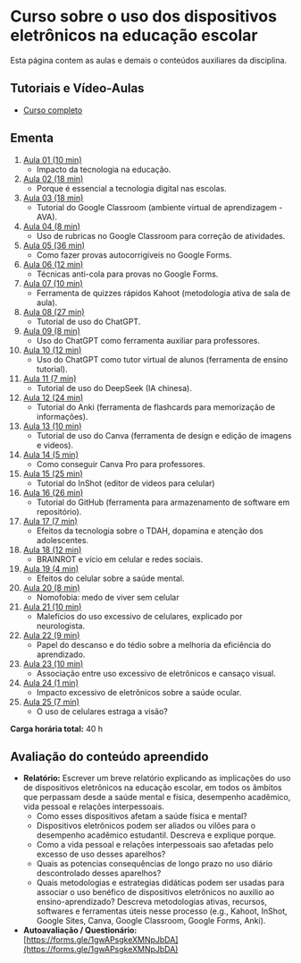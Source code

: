 # Curso sobre o uso dos dispositivos eletrônicos na educação escolar  

Esta página contem as aulas e demais o conteúdos auxiliares da disciplina.

## Tutoriais e Vídeo-Aulas

- [Curso completo](https://www.youtube.com/playlist?list=PLGjBx0p9zRN-_7yyHJGl-K9B4TCMLl0MN)

## Ementa

1. [Aula 01 (10 min)](https://www.youtube.com/watch?v=TWgGHojXuBo)
   - Impacto da tecnologia na educação.
2. [Aula 02 (18 min)](https://www.youtube.com/watch?v=gmzf6WiRr1g)
   - Porque é essencial a tecnologia digital nas escolas.
3. [Aula 03 (18 min)](https://www.youtube.com/watch?v=ONbClF7k-q0)
   - Tutorial do Google Classroom (ambiente virtual de aprendizagem - AVA).
4. [Aula 04 (8 min)](https://www.youtube.com/watch?v=oI6NnbjZf_I)
   - Uso de rubricas no Google Classroom para correção de atividades.
5. [Aula 05 (36 min)](https://www.youtube.com/watch?v=VvKSMiA7fu0&list=PLGjBx0p9zRN-_7yyHJGl-K9B4TCMLl0MN&index=5&pp=gAQBiAQB0gcJCb4JAYcqIYzv)
   - Como fazer provas autocorrigíveis no Google Forms.
6. [Aula 06 (12 min)](https://www.youtube.com/watch?v=IQejiH6CtUA)
   - Técnicas anti-cola para provas no Google Forms.
7. [Aula 07 (10 min)](https://www.youtube.com/watch?v=IQejiH6CtUA)
   - Ferramenta de quizzes rápidos Kahoot (metodologia ativa de sala de aula).
8. [Aula 08 (27 min)](https://www.youtube.com/watch?v=piTyop7ydeg)
   - Tutorial de uso do ChatGPT.
9. [Aula 09 (8 min)](https://www.youtube.com/watch?v=trBIFAjNZ6s)
   - Uso do ChatGPT como ferramenta auxiliar para professores.
10. [Aula 10 (12 min)](https://www.youtube.com/watch?v=2gNw9QvYAvo)
    - Uso do ChatGPT como tutor virtual de alunos (ferramenta de ensino tutorial).
11. [Aula 11 (7 min)](https://www.youtube.com/watch?v=m3m5rYBqw_8)
    - Tutorial de uso do DeepSeek (IA chinesa).
12. [Aula 12 (24 min)](https://www.youtube.com/watch?v=m3m5rYBqw_8)
    - Tutorial do Anki (ferramenta de flashcards para memorização de informações).
13. [Aula 13 (10 min)](https://www.youtube.com/watch?v=m3m5rYBqw_8)
    - Tutorial de uso do Canva (ferramenta de design e edição de imagens e videos).
14. [Aula 14 (5 min)](https://www.youtube.com/watch?v=vcIDrDuIJts)
    - Como conseguir Canva Pro para professores.
15. [Aula 15 (25 min)](https://www.youtube.com/watch?v=bTPMPWuEn6o)
    - Tutorial do InShot (editor de videos para celular)
16. [Aula 16 (26 min)](https://www.youtube.com/watch?v=sIahy_vrYLU)
    - Tutorial do GitHub (ferramenta para armazenamento de software em repositório).
17. [Aula 17 (7 min)](https://www.youtube.com/watch?v=YtjLkAQiUg4)
    - Efeitos da tecnologia sobre o TDAH, dopamina e atenção dos adolescentes.
18. [Aula 18 (12 min)](https://www.youtube.com/watch?v=I_o1BeTPMjY)
    - BRAINROT e vício em celular e redes sociais.
19. [Aula 19 (4 min)](https://www.youtube.com/watch?v=_ZVw8QMp9TQ)
    - Efeitos do celular sobre a saúde mental.
20. [Aula 20 (8 min)](https://www.youtube.com/watch?v=Fwjq7PETW0M)
    - Nomofobia: medo de viver sem celular
21. [Aula 21 (10 min)](https://www.youtube.com/watch?v=dkxRxsMt8R8)
    - Malefícios do uso excessivo de celulares, explicado por neurologista.
22. [Aula 22 (9 min)](https://www.youtube.com/watch?v=HqpybCW3O0o)
    - Papel do descanso e do tédio sobre a melhoria da eficiência do aprendizado.
23. [Aula 23 (10 min)](https://www.youtube.com/watch?v=9AT69UAnyyo)
    - Associação entre uso excessivo de eletrônicos e cansaço visual.
24. [Aula 24 (1 min)](https://www.youtube.com/watch?v=Nxo1p-xqQww)
    - Impacto excessivo de eletrônicos sobre a saúde ocular.
25. [Aula 25 (7 min)](https://www.youtube.com/watch?v=GO2BS-fvjaA)
    - O uso de celulares estraga a visão?

**Carga horária total:** 40 h

## Avaliação do conteúdo apreendido

- **Relatório:** Escrever um breve relatório explicando as implicações do uso de dispositivos eletrônicos na educação escolar, em todos os âmbitos que perpassam desde a saúde mental e física, desempenho acadêmico, vida pessoal e relações interpessoais. 
  - Como esses dispositivos afetam a saúde física e mental?
  - Dispositivos eletrônicos podem ser aliados ou vilões para o desempenho acadêmico estudantil. Descreva e explique porque.
  - Como a vida pessoal e relações interpessoais sao afetadas pelo excesso de uso desses aparelhos?
  - Quais as potencias consequências de longo prazo no uso diário descontrolado desses aparelhos?
  - Quais metodologias e estrategias didáticas podem ser usadas para associar o uso benéfico de dispositivos eletrônicos no auxilio ao ensino-aprendizado? Descreva metodologias ativas, recursos, softwares e ferramentas úteis nesse processo (e.g., Kahoot, InShot, Google Sites, Canva, Google Classroom, Google Forms, Anki).
- **Autoavaliação / Questionário:** [https://forms.gle/1gwAPsgkeXMNpJbDA](https://forms.gle/1gwAPsgkeXMNpJbDA)

